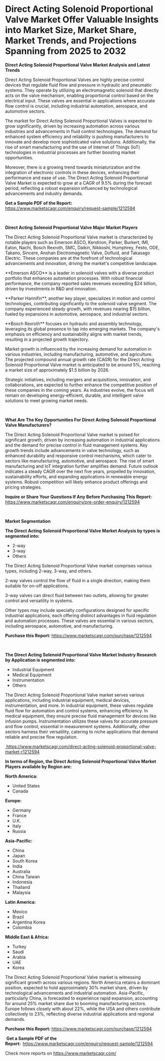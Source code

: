<p><h1>Direct Acting Solenoid Proportional Valve Market Offer Valuable Insights into Market Size, Market Share, Market Trends, and Projections Spanning from 2025 to 2032</h1></p><p><strong>Direct Acting Solenoid Proportional Valve Market Analysis and Latest Trends</strong></p>
<p><p>Direct Acting Solenoid Proportional Valves are highly precise control devices that regulate fluid flow and pressure in hydraulic and pneumatic systems. They operate by utilizing an electromagnetic solenoid that directly acts on the valve mechanism, enabling proportional control based on the electrical input. These valves are essential in applications where accurate flow control is crucial, including industrial automation, aerospace, and automotive sectors.</p><p>The market for Direct Acting Solenoid Proportional Valves is expected to grow significantly, driven by increasing automation across various industries and advancements in fluid control technologies. The demand for enhanced system efficiency and reliability is pushing manufacturers to innovate and develop more sophisticated valve solutions. Additionally, the rise of smart manufacturing and the use of Internet of Things (IoT) technologies in industrial processes are further boosting market opportunities.</p><p>Moreover, there is a growing trend towards miniaturization and the integration of electronic controls in these devices, enhancing their performance and ease of use. The Direct Acting Solenoid Proportional Valve Market is expected to grow at a CAGR of 9.5% during the forecast period, reflecting a robust expansion influenced by technological advancements and industry demands.</p></p>
<p><strong>Get a Sample PDF of the Report:&nbsp;</strong> <a href="https://www.marketscagr.com/enquiry/request-sample/1212594?utm_campaign=3432&utm_medium=2&utm_source=Github&utm_content=ia&utm_term=24032025&utm_id=direct-acting-solenoid-proportional-valve">https://www.marketscagr.com/enquiry/request-sample/1212594</a></p>
<p>&nbsp;</p>
<p><strong>Direct Acting Solenoid Proportional Valve Major Market Players</strong></p>
<p><p>The Direct Acting Solenoid Proportional Valve market is characterized by notable players such as Emerson ASCO, Kendrion, Parker, Burkert, IMI, Eaton, Nachi, Bosch Rexroth, SMC, Daikin, Nikkoshi, Humphrey, Festo, ODE, Takano, Sincere, Anshan Electromagnetic Valve, Dofluid, and Takasago Electric. These companies are at the forefront of technological advancements and innovation, driving the market's competitive landscape.</p><p>**Emerson ASCO** is a leader in solenoid valves with a diverse product portfolio that enhances automation processes. With robust financial performance, the company reported sales revenues exceeding $24 billion, driven by investments in R&D and innovation.</p><p>**Parker Hannifin**, another key player, specializes in motion and control technologies, contributing significantly to the solenoid valve segment. The company experienced steady growth, with revenues nearing $15 billion, fueled by expansions in automotive, aerospace, and industrial sectors.</p><p>**Bosch Rexroth** focuses on hydraulic and assembly technology, leveraging its global presence to tap into emerging markets. The company's emphasis on efficiency and sustainability aligns with market trends, resulting in a projected growth trajectory.</p><p>Market growth is influenced by the increasing demand for automation in various industries, including manufacturing, automotive, and agriculture. The projected compound annual growth rate (CAGR) for the Direct Acting Solenoid Proportional Valve market is anticipated to be around 5%, reaching a market size of approximately $1.5 billion by 2026.</p><p>Strategic initiatives, including mergers and acquisitions, innovation, and collaborations, are expected to further enhance the competitive position of these companies in the coming years. As industries evolve, the focus will remain on developing energy-efficient, durable, and intelligent valve solutions to meet growing market needs.</p></p>
<p>&nbsp;</p>
<p><strong>What Are The Key Opportunities For Direct Acting Solenoid Proportional Valve Manufacturers?</strong></p>
<p><p>The Direct Acting Solenoid Proportional Valve market is poised for significant growth, driven by increasing automation in industrial applications and the demand for precise control in fluid management systems. Key growth trends include advancements in valve technology, such as enhanced durability and responsive control mechanisms, which cater to sectors like manufacturing, automotive, and aerospace. The rise of smart manufacturing and IoT integration further amplifies demand. Future outlook indicates a steady CAGR over the next five years, propelled by innovation, sustainability efforts, and expanding applications in renewable energy systems. Robust competition will likely enhance product offerings and pricing strategies.</p></p>
<p><strong>Inquire or Share Your Questions If Any Before Purchasing This Report:</strong> <a href="https://www.marketscagr.com/enquiry/pre-order-enquiry/1212594?utm_campaign=3432&utm_medium=2&utm_source=Github&utm_content=ia&utm_term=24032025&utm_id=direct-acting-solenoid-proportional-valve">https://www.marketscagr.com/enquiry/pre-order-enquiry/1212594</a></p>
<p>&nbsp;</p>
<p><strong>Market Segmentation</strong></p>
<p><strong>The Direct Acting Solenoid Proportional Valve Market Analysis by types is segmented into:</strong></p>
<p><ul><li>2-way</li><li>3-way</li><li>Others</li></ul></p>
<p><p>The Direct Acting Solenoid Proportional Valve market comprises various types, including 2-way, 3-way, and others. </p><p>2-way valves control the flow of fluid in a single direction, making them suitable for on-off applications. </p><p>3-way valves can direct fluid between two outlets, allowing for greater control and versatility in systems. </p><p>Other types may include specialty configurations designed for specific industrial applications, each offering distinct advantages in fluid regulation and automation processes. These valves are essential in various sectors, including aerospace, automotive, and manufacturing.</p></p>
<p><strong>Purchase this Report:&nbsp;</strong><a href="https://www.marketscagr.com/purchase/1212594?utm_campaign=3432&utm_medium=2&utm_source=Github&utm_content=ia&utm_term=24032025&utm_id=direct-acting-solenoid-proportional-valve">https://www.marketscagr.com/purchase/1212594</a></p>
<p>&nbsp;</p>
<p><strong>The Direct Acting Solenoid Proportional Valve Market Industry Research by Application is segmented into:</strong></p>
<p><ul><li>Industrial Equipment</li><li>Medical Equipment</li><li>Instrumentation</li><li>Others</li></ul></p>
<p><p>The Direct Acting Solenoid Proportional Valve market serves various applications, including industrial equipment, medical devices, instrumentation, and more. In industrial equipment, these valves regulate fluid flow for automation and control systems, enhancing efficiency. In medical equipment, they ensure precise fluid management for devices like infusion pumps. Instrumentation utilizes these valves for accurate pressure and flow control, essential in measurement systems. Additionally, other sectors harness their versatility, catering to niche applications that demand reliable and precise flow regulation.</p></p>
<p><a href="https://www.marketscagr.com/direct-acting-solenoid-proportional-valve-market-r1212594?utm_campaign=3432&utm_medium=2&utm_source=Github&utm_content=ia&utm_term=24032025&utm_id=direct-acting-solenoid-proportional-valve">&nbsp;https://www.marketscagr.com/direct-acting-solenoid-proportional-valve-market-r1212594</a></p>
<p><strong>In terms of Region, the Direct Acting Solenoid Proportional Valve Market Players available by Region are:</strong></p>
<p>
    <p> <strong> North America: </strong>
        <ul>
            <li>United States</li>
            <li>Canada</li>
        </ul>
        </p> 
    <p> <strong> Europe: </strong>
        <ul>
            <li>Germany</li>
            <li>France</li>
            <li>U.K.</li>
            <li>Italy</li>
            <li>Russia</li>
        </ul>
        </p> 
    <p> <strong> Asia-Pacific: </strong>
        <ul>
            <li>China</li>
            <li>Japan</li>
            <li>South Korea</li>
            <li>India</li>
            <li>Australia</li>
            <li>China Taiwan</li>
            <li>Indonesia</li>
            <li>Thailand</li>
            <li>Malaysia</li>
        </ul>
        </p> 
    <p> <strong> Latin America: </strong>
        <ul>
            <li>Mexico</li>
            <li>Brazil</li>
            <li>Argentina Korea</li>
            <li>Colombia</li>
        </ul>
        </p> 
    <p> <strong> Middle East & Africa: </strong>
        <ul>
            <li>Turkey</li>
            <li>Saudi</li>
            <li>Arabia</li>
            <li>UAE</li>
            <li>Korea</li>
        </ul>
    </p>
    </p>
<p><p>The Direct Acting Solenoid Proportional Valve market is witnessing significant growth across various regions. North America retains a dominant position, expected to hold approximately 30% market share, driven by technological advancements and industrial automation. Asia-Pacific, particularly China, is forecasted to experience rapid expansion, accounting for around 25% market share due to booming manufacturing sectors. Europe follows closely with about 22%, while the USA and others contribute collectively to 23%, reflecting diverse industrial applications and regional demands.</p></p>
<p><strong>Purchase this Report: </strong><a href="https://www.marketscagr.com/purchase/1212594?utm_campaign=3432&utm_medium=2&utm_source=Github&utm_content=ia&utm_term=24032025&utm_id=direct-acting-solenoid-proportional-valve">https://www.marketscagr.com/purchase/1212594</a></p>
<p>&nbsp;<strong>Get a Sample PDF of the Report:&nbsp;&nbsp;</strong><a href="https://www.marketscagr.com/enquiry/request-sample/1212594?utm_campaign=3432&utm_medium=2&utm_source=Github&utm_content=ia&utm_term=24032025&utm_id=direct-acting-solenoid-proportional-valve">https://www.marketscagr.com/enquiry/request-sample/1212594</a></p>
<p><strong></strong></p>
<p>Check more reports on <a href="https://www.marketscagr.com/?utm_campaign=3432&utm_medium=2&utm_source=Github&utm_content=ia&utm_term=24032025&utm_id=direct-acting-solenoid-proportional-valve">https://www.marketscagr.com/</a></p>